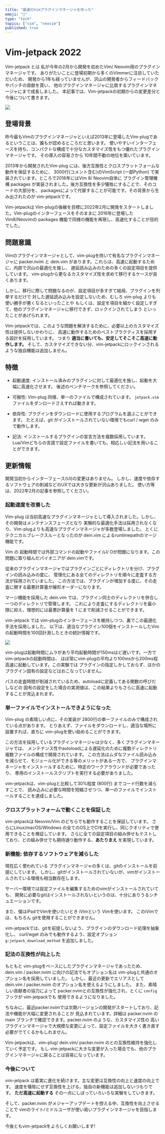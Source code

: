 ```yaml
---
title: "最速のVimプラグインマネージャを作った"
emoji: "🚀"
type: "tech"
topics: ["vim", "neovim"]
published: true
---
```


# Vim-jetpack 2022

Vim-jetpack とは 私が今年の2月から開発を初めたVim/ Neovim用のプラグインマネージャです。
ありがたいことに登場初期から多くのVimmerに注目していただいため、
開発から1年も経っていませんが、沢山の開発者からフィードバックやパッチの貢献を貰い、
他のプラグインマネージャに比肩するプラグインマネージャにまで成長しました。
本記事では、Vim-jetpackの初期からの変更差分と今後について書きます。

![](/images/star_history_jetpack_2022.png)

## 登場背景

昨今最もVimのプラグインマネージャといえば2013年に登場したVim-plugであるということは、誰もが認めるところだと思います。
使いやすいインターフェースを持ち、コンパクトな構成で十分なカスタマイズ性をもつ優れたプラグインマネージャです。
その導入の容易さから 10年間不動の地位を築いています。

2013年から開発されたVim-plug には、後方互換性とクロスプラットフォームな動作を保証するために、
3000行(コメント含む)のVimScript (一部Python) で実装されています。ところで2016年にはVim 8/ Neovim自体に
プラグイン管理機構 packages が実装されました。後方互換性を多少犠牲にすることで、そのコードの大部分を、
packagesによって代替することが可能です。その背景から生み出されたのが vim-jetpackです。

Vim-jetpackは Vim-plugの後継を目標に2022年2月に開発をスタートしました。Vim-plugのインターフェースをそのままに
2016年に登場した Vim8/Neovimの packages 機能で同様の機能を再現し、高速化することが目的でした。


## 問題意識

Vimのプラグインマネージャとして、vim-plugを除いて有名なプラグインマネージャに
packer.nvim と dein.vim があります。これらは、高速に起動するために、内部で沢山の最適化を施し、
遅延読み込みのための多くの設定項目を提供しています。
vim-plugから更なるカスタマイズ性を求めて移行するケースが良くあります。

しかし、移行に際して問題なるのが、設定項目が多すぎて結局、プラグインを列挙するだけで
対した遅延読み込みを設定しないため、むしろ vim-plug よりも使い勝手が悪くなるといったことや
もしくは、設定を項目を細かく設定しすぎて、他のプラグインマネージャに移行できず、ロックインされてしまう
といったことがあげられます。

Vim-jetpackでは、このような問題を解決するために、必要以上のカスタマイズ性は提供しないかわりに、
高速に動作するためのベストプラクティスを採用する設計を採用しています。
つまり **適当に書いても、安定してそこそこ高速に動作します。**
そして、カスタマイズできない分、vim-jetpackにロックインされるような独自機能は追加しません。

## 特徴

- 起動速度: インストール済みのプラグインに対して最適化を施し、起動を大幅に高速化させます。
    後述のベンチマークを参照してください。

- 可搬性: Vim-plug 同様、単一のファイルで構成されています。
  `jetpack.vim` ファイルをダンロードさえすれば動きます。

- 依存性: プラグインをダウンロードに使用するプログラムを選ぶことができます。
  たとえば、git がインストールされていない環境でもcurl / wget のみで動作します。

- 記法: インストールするプラグインの宣言方法を複数採用しています。
  Lua/Vimどちらの言語で設定ファイルを書いても、相応しい記法を用いることができます。

## 更新情報

開発当初からインターフェース(UI)の変更はありません。
しかし、速度や依存するソフトウェアの削減などのUXでは大きな更新が沢山ありました。
使い方等は、2022年2月の記事を参照してください。

### 起動速度を改善した

Vim-plug は当初高速なプラグインマネージャとして導入されました。しかし、その開発はメンテナンスフェーズとなり
実験的な最適化手法は採用されなくなり、Vim-plugよりも高速なプラグインマネージャが多数登場しました。
とくにテクニカルブレークスルーとなったのが dein.vim によるruntimepathのマージ機能です。

Vim の 起動時間では外部コマンドの起動やファイルI/ Oが問題になります。この問題に取り組んだパイオニアが dein.vimです。

従来のプラグインマネージャではプラグインごとにディレクトリを分け、プラグインの読み込みの度に、
管理化にある全てのディレクトリを順々に走査する方法が採用されていました。
この方法では、プラグインが増加する度に、その走査に関する最悪計算量が線形オーダーになります。

マージ機能を採用した dein.vim では、プラグイン同士のディレクトリを併合し一つのディレクトリで管理します。
これにより走査にするディレクトリを最小限に抑え、理想的には最悪計算量を 1 にまで削減させることができます。

vim-jetpack では vim-plugのインターフェースを維持しつつ、裏でこの最適化手法を採用しました。
以下は、適当なプラグイン100個をインストールしたVimの起動時間を100回計測したときの統計情報です。

![](/images/jetpack_benchmark_2022.png)

vim-plugは起動時間にムラがあり平均起動時間が150msほど遅いです。一方で vim-jetpackの起動時間は、
ほぼ常にvim-plugの平均より100msから200ms程高速に起動しています。この実験では
プラグインの指定しかしておらず、ほかのプラグイン固有の設定などはおこなっていません。

パスの走査時間が削減されているため、autoloadに定義してある関数の呼びだしなどの
固有の設定をした場合の実測値は、この結果よりもさらに高速に起動することが見込まれます。


### 単一ファイルでインストールできようになった

Vim-plug の素晴しい点に、その実装が 2800行の単一ファイルのみで構成されている点があります。
とりあえず、ファイルをダウンロードし、適当な場所に設置すれば、直ちに vim-plugを使い始めることができます。

この方法を採用しているプラグインマネージャは少なく、多くプラグインマネージャでは、
メンテナンス性やautoloadによる遅延化のために複数ディレクトリ複数ファイルの構成で開発されています。
この方法はムダなファイル読み込みを減らせて、モジュール化ができる等のメリットがある一方で、
プラグインマネージャをインストールするために、特定のワークアラウンドが必要であったり、
専用のインストールスクリプトを実行する必要がありました。

vim-jetpackは、vim-plugと比較して30%程度 (800行) までコード行数を減らすことで、
読み込みに必要な時間を短縮させつつ、単一のファイルでインストールすることを達成しました。

### クロスプラットフォームで動くことを保証した

vim-jetpackは Neovim/Vim のどちらでも動作することを保証しています。
さらにLinux/macOS/Windows の全てのOS上でCIを実行し、同じクオリティで使用できることを検証しています。
さらに全ての設定項目の組み併せもテストしており、どの組み併せでも期待通り動作する、**あたりまえ** を実現しています。

### 新機能: 依存するソフトウェアを減らした

現在広く使われている プラグインマネージャの多くは、gitのインストールを前提にしています。
しかし、gitがインストールされていないが、vimがインストールされている環境も相当数存在します。

サーバー環境では設定ファイルを編集するためのvimがインストールされていても、
開発に必要なgitはインストールされないというのは、十分にありうるシチュエーションです。

また、僕はiPadでVimを使いたいとき iVimという Vimを使います。
このiVimでは、もちろん gitを使用することができません。

vim-jetpackでは、gitを前提しないよう、プラグインのダウンロード処理を抽象化し、
curl/wget のみでも動作するよう、設定オプション `g:jetpack_download_method` を追加しました。

### 記法の互換性が向上した

もともと vim-plugをベースにしたプラグインマネージャであったため、
dein.vim / packer.nvim に向けの記法でもオプション名は vim-plugと共通のオプション名を採用していました。
しかし、最近の更新でエリアスとして dein.vim / packer.nvim のオプション名を使えるようにしました。
また、素晴しい貢献者の協力によって packer.nvimとの互換性が強化され、とくに `config` フックが vim-jetpackでも
使用できるようになりました。

ちなみに、最近packer.nvimでは次期バージョンの開発がスタートしており、記法や機能が大幅に変更されることが
見込まれています。詳細は packer.nvim の main ブランチで確認できます。packer.nvim のような、カスタマイズ性の
高いプラグインマネージャで大規模な変更によって、設定ファイルを大きく書き直す必要がでてくるかもしれません。

Vim-jetpackは、vim-plug/ dein.vim/ packer.nvim のとの互換性維持を強化していく予定です。
もし vim-jetpackに大きな変更が入った場合でも、他のプラグインマネージャに戻ることは容易になっています。

### 今後について

vim-jetpack は着実に進化を続けます。主な変更は互換性の向上と速度の向上です。
速度を犠牲にせず互換性を上げる。独自の新機能は追加しないつもりです。
**ただ高速に起動する** その一点にしぼっていろいろな実験をしていきます。

そして、packer.nvim がメジャーアップデートを控える中、互換性を向上させることで
vimのライト/ミドルユーザが使い易いプラグインマネージャを目指します。

今後ともvim-jetpackをよろしくお願いします!